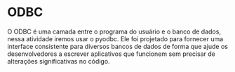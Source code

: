 # ODBC 
O ODBC é uma camada entre o programa do usuário e o banco de dados, nessa atividade iremos usar o pyodbc. Ele foi projetado para fornecer uma interface consistente para diversos bancos de dados de forma que ajude os desenvolvedores a escrever aplicativos que funcionem sem precisar de alterações significativas no código.
